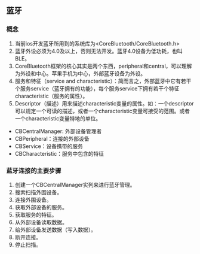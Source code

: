 ## 蓝牙

### 概念

1. 当前ios开发蓝牙所用到的系统库为<CoreBluetooth/CoreBluetooth.h>
2. 蓝牙外设必须为4.0及以上，否则无法开发。蓝牙4.0设备为低功耗，也叫BLE。
3. CoreBluetooth框架的核心其实是两个东西，peripheral和central，可以理解为外设和中心。苹果手机为中心，外部蓝牙设备为外设。
4. 服务和特征（service and characteristic）：简而言之，外部蓝牙中它有若干个服务service（蓝牙拥有的功能），每个服务service下拥有若干个特征characteristic（服务的属性）。
5. Descriptor（描述）用来描述characteristic变量的属性。如：一个descriptor可以规定一个可读的描述，或者一个characteristic变量可接受的范围。或者一个characteristic变量特地的单位。

* CBCentralManager: 外部设备管理者
* CBPeripheral：连接的外部设备
* CBService：设备携带的服务
* CBCharacteristic：服务中包含的特征

### 蓝牙连接的主要步骤

1. 创建一个CBCentralManager实列来进行蓝牙管理。
2. 搜索扫描外围设备。
3. 连接外围设备。
4. 获取外部设备的服务。
5. 获取服务的特征。
6. 从外部设备读取数据。
7. 给外部设备发送数据（写入数据）。
8. 断开连接。
9. 停止扫描。
